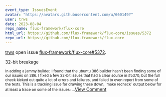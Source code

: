 ```yaml
---
event_type: IssuesEvent
avatar: "https://avatars.githubusercontent.com/u/660149?"
user: trws
date: 2023-08-04
repo_name: flux-framework/flux-core
html_url: https://github.com/flux-framework/flux-core/issues/5372
repo_url: https://github.com/flux-framework/flux-core
---
```


<a href='https://github.com/trws' target='_blank'>trws</a> open issue <a href='https://github.com/flux-framework/flux-core/issues/5372' target='_blank'>flux-framework/flux-core#5372</a>.

<p>32-bit breakage</p><small>In adding a jammy builder, I found that the ubuntu 386 builder hasn't been finding some of our issues on 386.  I fixed a few 32-bit issues that had a clear source in #5370, but the full check kicked out quite a lot of errors and failures, and failed to even report from some of the tests.  This is a tracking issue for drawing these down, `make recheck` output below for at least a trace on some of the issues:...</small><a href='https://github.com/flux-framework/flux-core/issues/5372' target='_blank'>View Comment</a>